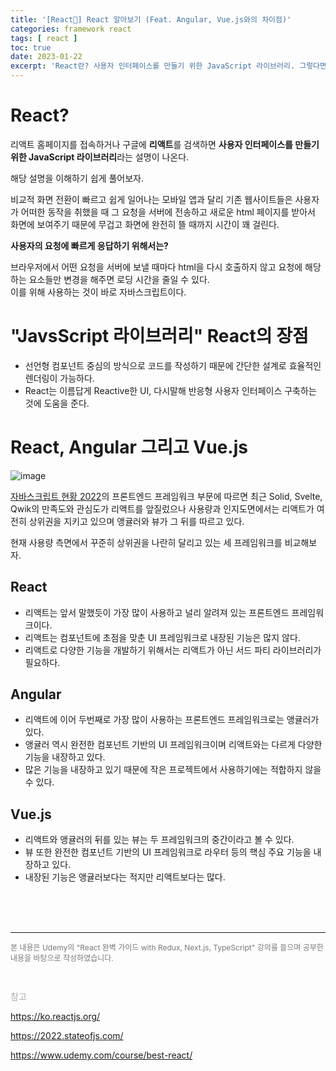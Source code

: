 ```yaml
---
title: '[React📒] React 알아보기 (Feat. Angular, Vue.js와의 차이점)'
categories: framework react
tags: [ react ]
toc: true
date: 2023-01-22
excerpt: 'React란? 사용자 인터페이스를 만들기 위한 JavaScript 라이브러리. 그렇다면 Angular, Vue.js와의 차이점은 무엇일까'
---
```


# React?
리액트 홈페이지를 접속하거나 구글에 **리액트**를 검색하면 **사용자 인터페이스를 만들기 위한 JavaScript 라이브러리**라는 설명이 나온다.  

해당 설명을 이해하기 쉽게 풀어보자.

비교적 화면 전환이 빠르고 쉽게 일어나는 모바일 앱과 달리 기존 웹사이트들은 사용자가 어떠한 동작을 취했을 때 그 요청을 서버에 전송하고 새로운 html 페이지를 받아서 화면에 보여주기 때문에 무겁고 화면에 완전히 뜰 때까지 시간이 꽤 걸린다.

**사용자의 요청에 빠르게 응답하기 위해서는?**

브라우저에서 어떤 요청을 서버에 보낼 때마다 html을 다시 호출하지 않고 요청에 해당하는 요소들만 변경을 해주면 로딩 시간을 줄일 수 있다.  
이를 위해 사용하는 것이 바로 자바스크립트이다.

# "JavsScript 라이브러리" React의 장점
* 선언형 컴포넌트 중심의 방식으로 코드를 작성하기 때문에 간단한 설계로 효율적인 렌더링이 가능하다.
* React는 이름답게 Reactive한 UI, 다시말해 반응형 사용자 인터페이스 구축하는 것에 도움을 준다.

# React, Angular 그리고 Vue.js
![image](https://user-images.githubusercontent.com/56745491/215328516-bdbee1d5-a286-4288-a0e5-08572e971664.png)

[자바스크립트 현황 2022](https://2022.stateofjs.com/ko-KR/libraries/front-end-frameworks/)의 프론트엔드 프레임워크 부문에 따르면 최근 Solid, Svelte, Qwik의 만족도와 관심도가 리액트를 앞질렀으나 사용량과 인지도면에서는 리액트가 여전히 상위권을 지키고 있으며 앵귤러와 뷰가 그 뒤를 따르고 있다.

현재 사용량 측면에서 꾸준히 상위권을 나란히 달리고 있는 세 프레임워크를 비교해보자.

## React
* 리액트는 앞서 말했듯이 가장 많이 사용하고 널리 알려져 있는 프론트엔드 프레임워크이다.
* 리액트는 컴포넌트에 초점을 맞춘 UI 프레임워크로 내장된 기능은 많지 않다.
* 리액트로 다양한 기능을 개발하기 위해서는 리액트가 아닌 서드 파티 라이브러리가 필요하다.

## Angular
* 리액트에 이어 두번째로 가장 많이 사용하는 프론트엔드 프레임워크로는 앵귤러가 있다.
* 앵귤러 역시 완전한 컴포넌트 기반의 UI 프레임워크이며 리액트와는 다르게 다양한 기능을 내장하고 있다.
* 많은 기능을 내장하고 있기 때문에 작은 프로젝트에서 사용하기에는 적합하지 않을 수 있다.

## Vue.js
* 리액트와 앵귤러의 뒤를 있는 뷰는 두 프레임워크의 중간이라고 볼 수 있다.
* 뷰 또한 완전한 컴포넌트 기반의 UI 프레임워크로 라우터 등의 핵심 주요 기능을 내장하고 있다.
* 내장된 기능은 앵귤러보다는 적지만 리액트보다는 많다.
<br/>
<br/>
<br/>

---  

<p style="font-size:12px;color:#777;">
본 내용은 Udemy의 "React 완벽 가이드 with Redux, Next.js, TypeScript" 강의를 들으며 공부한 내용을 바탕으로 작성하였습니다.
</p>
<br/>
<div style="font-size:14px;color:#aaa">
<p>참고</p>
<p><a href="https://ko.reactjs.org/" target="_blank">https://ko.reactjs.org/</a></p>
<p><a href="https://2022.stateofjs.com/" target="_blank">https://2022.stateofjs.com/</a></p>
<p><a href="https://www.udemy.com/course/best-react/" target="_blank">https://www.udemy.com/course/best-react/</a></p>
</div>
